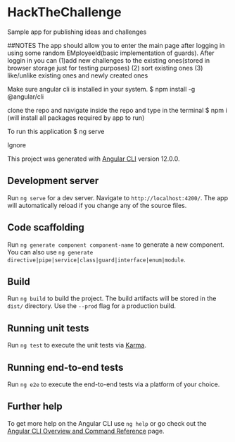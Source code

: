# HackTheChallenge
 Sample app for publishing ideas and challenges
 
 ##NOTES
 The app should allow you to enter the main page after logging in using some random EMployeeId(basic implementation of guards).
 After loggin in you can (1)add new challenges to the existing ones(stored in browser storage just for testing purposes)
  (2) sort existing ones
  (3) like/unlike existing ones and newly created ones
  
Make sure angular cli is installed in your system.
$ npm install -g @angular/cli

clone the repo and navigate inside the repo and type in the terminal
$ npm i (will install all packages required by app to run)

To run this application
$ ng serve

Ignore

This project was generated with [Angular CLI](https://github.com/angular/angular-cli) version 12.0.0.

## Development server

Run `ng serve` for a dev server. Navigate to `http://localhost:4200/`. The app will automatically reload if you change any of the source files.

## Code scaffolding

Run `ng generate component component-name` to generate a new component. You can also use `ng generate directive|pipe|service|class|guard|interface|enum|module`.

## Build

Run `ng build` to build the project. The build artifacts will be stored in the `dist/` directory. Use the `--prod` flag for a production build.

## Running unit tests

Run `ng test` to execute the unit tests via [Karma](https://karma-runner.github.io).

## Running end-to-end tests

Run `ng e2e` to execute the end-to-end tests via a platform of your choice.

## Further help

To get more help on the Angular CLI use `ng help` or go check out the [Angular CLI Overview and Command Reference](https://angular.io/cli) page.

